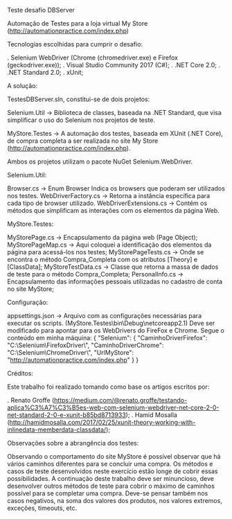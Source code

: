 Teste desafio DBServer

Automação de Testes para a loja virtual My Store (http://automationpractice.com/index.php)

Tecnologias escolhidas para cumprir o desafio:

  . Selenium WebDriver (Chrome (chromedriver.exe) e Firefox (geckodriver.exe));
  . Visual Studio Community 2017 (C#);
  . .NET Core 2.0;
  . .NET Standard 2.0;
  . xUnit;

A solução:

  TestesDBServer.sln, constitui-se de dois projetos:
  
  Selenium.Util -> Biblioteca de classes, baseada na .NET Standard, que visa simplificar o uso do Selenium nos projetos de teste.
  
  MyStore.Testes -> A automação dos testes, baseada em XUnit (.NET Core), de compra completa a ser realizada no site My Store (http://automationpractice.com/index.php).

  Ambos os projetos utilizam o pacote NuGet Selenium.WebDriver.
  
Selenium.Util:

  Browser.cs -> Enum Browser Indica os browsers que poderam ser utilizados nos testes.
  WebDriverFactory.cs -> Retorna a instância específica para cada tipo de browser utilizado.
  WebDriverExtensions.cs -> Contém os métodos que simplificam as interações com os elementos da página Web.

MyStore.Testes:

  MyStorePage.cs -> Encapsulamento da página web (Page Object);
  MyStorePageMap.cs -> Aqui coloquei a identificação dos elementos da página para acessá-los nos testes;
  MyStorePageTests.cs -> Onde se encontra o método Compra_Completa com os atributos [Theory] e [ClassData];
  MyStoreTestData.cs -> Classe que retorna a massa de dados de teste para o método Compra_Completa;
  PersonalInfo.cs -> Encapsulamento das informações pessoais utilizadas no cadastro de conta no site MyStore;

Configuração:

  appsettings.json -> Arquivo com as configurações necessárias para executar os scripts. (MyStore.Testes\bin\Debug\netcoreapp2.1\)
                      Deve ser modificado para apontar para os WebDrivers do FireFox e Chrome. Segue o conteúdo em minha máquina:
  {
    "Selenium": {
      "CaminhoDriverFirefox": "C:\\Selenium\\FirefoxDriver\\",
      "CaminhoDriverChrome": "C:\\Selenium\\ChromeDriver\\",
      "UrlMyStore": "http://automationpractice.com/index.php"
    }
  }
  
Créditos:

Este trabalho foi realizado tomando como base os artigos escritos por:

  . Renato Groffe (https://medium.com/@renato.groffe/testando-aplica%C3%A7%C3%B5es-web-com-selenium-webdriver-net-core-2-0-net-standard-2-0-e-xunit-b85bd8713933);
  . Hamid Mosalla (http://hamidmosalla.com/2017/02/25/xunit-theory-working-with-inlinedata-memberdata-classdata/);

Observações sobre a abrangência dos testes:

  Observando o comportamento do site MyStore é possível observar que há vários caminhos diferentes para se concluir uma compra.
  Os métodos e casos de teste desenvolvidos neste exercício estão longe de cobrir essas possibilidades.
  A continuação deste trabalho deve ser minuncioso, deve desenvolver outros métodos de teste para cobrir o máximo de caminhos possível para se completar uma compra.
  Deve-se pensar também nos casos negativos, na soma dos valores dos produtos, nos valores extremos, exceções, timeouts, etc.
  
